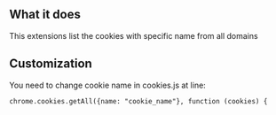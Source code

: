 ## What it does

This extensions list the cookies with specific name from all domains

## Customization

You need to change cookie name in cookies.js at line:
```
chrome.cookies.getAll({name: "cookie_name"}, function (cookies) {
```
